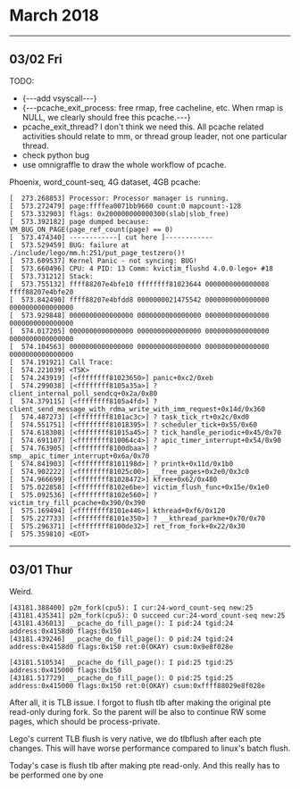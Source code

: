 # March 2018

---
## 03/02 Fri

TODO:

- {---add vsyscall---}
- {---pcache_exit_process: free rmap, free cacheline, etc. When rmap is NULL, we clearly should free this pcache.---}
- pcache_exit_thread? I don't think we need this. All pcache related activities should relate to mm, or thread group leader, not one particular thread.
- check python bug
- use omnigraffle to draw the whole workflow of pcache.

Phoenix, word_count-seq, 4G dataset, 4GB pcache:
```
[  273.268853] Processor: Processor manager is running.
[  573.272479] page:ffffea0071bb9660 count:0 mapcount:-128
[  573.332903] flags: 0x200000000000300(slab|slob_free)
[  573.392182] page dumped because: VM_BUG_ON_PAGE(page_ref_count(page) == 0)
[  573.474340] ------------[ cut here ]------------
[  573.529459] BUG: failure at ./include/lego/mm.h:251/put_page_testzero()!
[  573.609537] Kernel Panic - not syncing: BUG!
[  573.660496] CPU: 4 PID: 13 Comm: kvictim_flushd 4.0.0-lego+ #18
[  573.731212] Stack:
[  573.755132] ffff88207e4bfe10 ffffffff81023644 0000000000000008 ffff88207e4bfe20
[  573.842490] ffff88207e4bfdd8 0000000021475542 0000000000000000 0000000000000000
[  573.929848] 0000000000000000 0000000000000000 0000000000000000 0000000000000000
[  574.017205] 0000000000000000 0000000000000000 0000000000000000 0000000000000000
[  574.104563] 0000000000000000 0000000000000000 0000000000000000 0000000000000000
[  574.191921] Call Trace:
[  574.221039] <TSK>
[  574.243919] [<ffffffff81023650>] panic+0xc2/0xeb
[  574.299038] [<ffffffff8105a35a>] ? client_internal_poll_sendcq+0x2a/0x80
[  574.379115] [<ffffffff8105a4fd>] ? client_send_message_with_rdma_write_with_imm_request+0x14d/0x360
[  574.487273] [<ffffffff8101ac3c>] ? task_tick_rt+0x2c/0xd0
[  574.551751] [<ffffffff81018395>] ? scheduler_tick+0x55/0x60
[  574.618308] [<ffffffff81015a45>] ? tick_handle_periodic+0x45/0x70
[  574.691107] [<ffffffff810064c4>] ? apic_timer_interrupt+0x54/0x90
[  574.763905] [<ffffffff8100dbaa>] ? smp__apic_timer_interrupt+0x6a/0x70
[  574.841903] [<ffffffff8101198d>] ? printk+0x11d/0x1b0
[  574.902222] [<ffffffff81025c00>] __free_pages+0x2e0/0x3c0
[  574.966699] [<ffffffff81028472>] kfree+0x62/0x480
[  575.022858] [<ffffffff8102e6be>] victim_flush_func+0x15e/0x1e0
[  575.092536] [<ffffffff8102e560>] ? victim_try_fill_pcache+0x390/0x390
[  575.169494] [<ffffffff8101e446>] kthread+0xf6/0x120
[  575.227733] [<ffffffff8101e350>] ? __kthread_parkme+0x70/0x70
[  575.296371] [<ffffffff8100de32>] ret_from_fork+0x22/0x30
[  575.359810] <EOT>
```

---
## 03/01 Thur

Weird.
```
[43181.388400] p2m_fork(cpu5): I cur:24-word_count-seq new:25
[43181.435341] p2m_fork(cpu5): O succeed cur:24-word_count-seq new:25
[43181.436013] __pcache_do_fill_page(): I pid:24 tgid:24 address:0x4158d0 flags:0x150
[43181.439246] __pcache_do_fill_page(): O pid:24 tgid:24 address:0x4158d0 flags:0x150 ret:0(OKAY) csum:0x9e8f028e

[43181.510534] __pcache_do_fill_page(): I pid:25 tgid:25 address:0x415000 flags:0x150
[43181.517729] __pcache_do_fill_page(): O pid:25 tgid:25 address:0x415000 flags:0x150 ret:0(OKAY) csum:0xffff88029e8f028e
```

After all, it is TLB issue. I forgot to flush tlb after making the original pte read-only during fork. So the parent will be also to continue RW some pages, which should be process-private.

Lego's current TLB flush is very native, we do tlbflush after each pte changes. This will have worse performance compared to linux's batch flush.

Today's case is flush tlb after making pte read-only. And this really has to be performed one by one
